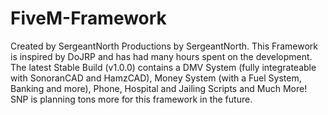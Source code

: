 # FiveM-Framework
Created by SergeantNorth Productions by SergeantNorth. This Framework is inspired by DoJRP and has had many hours spent on the development. The latest Stable Build (v1.0.0) contains a DMV System (fully integrateable with SonoranCAD and HamzCAD), Money System (with a Fuel System, Banking and more), Phone, Hospital and Jailing Scripts and Much More! SNP is planning tons more for this framework in the future.
